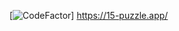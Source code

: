 [![CodeFactor](https://www.codefactor.io/repository/github/signalr/signalr/badge?style=plastic)]
https://15-puzzle.app/
